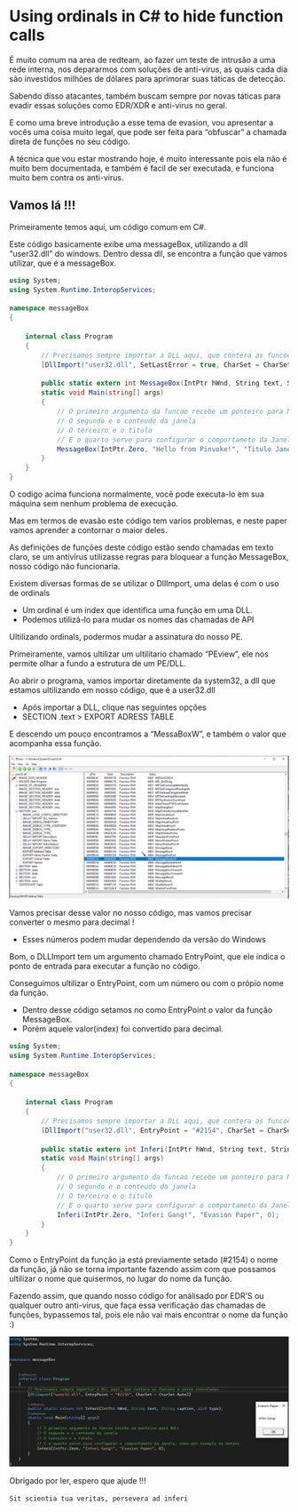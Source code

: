 # Using ordinals in C# to hide function calls

É muito comum na area de redteam, ao fazer um teste de intrusão a uma rede interna, nos depararmos com soluções de anti-virus, as quais cada dia são investidos milhões de dólares para aprimorar suas táticas de detecção.

Sabendo disso atacantes, também buscam sempre por novas táticas para evadir essas soluções como EDR/XDR e anti-virus no geral.

E como uma breve introdução a esse tema de evasion, vou apresentar a vocês uma coisa muito legal, que pode ser feita para “obfuscar” a chamada direta de funções no seu código.

A técnica que vou estar mostrando hoje, é muito interessante pois ela não é muito bem documentada, e também é facil de ser executada, e funciona muito bem contra os anti-virus.

## Vamos lá !!!

Primeiramente temos aqui, um código comum em C#.

Este código basicamente exibe uma messageBox, utilizando a dll “user32.dll” do windows.
Dentro dessa dll, se encontra a função que vamos utilizar, que é a messageBox.

```csharp
using System;
using System.Runtime.InteropServices;

namespace messageBox
{

    internal class Program
    {
        // Precisamos sempre importar a DLL aqui, que contera as funcoes a serem executadas.
        [DllImport("user32.dll", SetLastError = true, CharSet = CharSet.Auto)]

        public static extern int MessageBox(IntPtr hWnd, String text, String caption, uint type);
        static void Main(string[] args)
        {
            // O primeiro argumento da funcao recebe um ponteiro para NULL
            // O segundo e o conteudo da janela
            // O terceiro e o titulo
            // E o quarto serve para configurar o comportameto da Janela, como por exemplo os botoes.
            MessageBox(IntPtr.Zero, "Hello from Pinvoke!", "Titulo Janela", 0);
        }
    }
}
```

O codigo acima funciona normalmente, você pode executa-lo em sua máquina sem nenhum problema de execução.

Mas em termos de evasão este código tem varios problemas, e neste paper vamos aprender a contornar o maior deles.

As definições de funções deste código estão sendo chamadas em texto claro, se um antivírus utilizasse regras para bloquear a função MessageBox, nosso código não funcionaria.

Existem diversas formas de se utilizar o DllImport, uma delas é com o
uso de ordinals

- Um ordinal é um index que identifica uma função em uma DLL.
- Podemos utilizá-lo para mudar os nomes das chamadas de API

Ultilizando ordinals, podermos mudar a assinatura do nosso PE.

Primeiramente, vamos ultilizar um ultilitario chamado “PEview”, ele nos permite olhar a fundo a estrutura de um PE/DLL.

Ao abrir o programa, vamos importar diretamente da system32, a dll que estamos ultilizando em nosso código, que é a user32.dll

- Após importar a DLL, clique nas seguintes opções
- SECTION .text > EXPORT ADRESS TABLE

E descendo um pouco encontramos a “MessaBoxW”, e também o valor que acompanha essa função.

![](/assets/img/1.png)

Vamos precisar desse valor no nosso código, mas vamos precisar converter o mesmo para decimal !

- Esses números podem mudar dependendo da versão do Windows

Bom, o DLLImport tem um argumento chamado EntryPoint, que ele indica o ponto de entrada para executar a função no código.

Conseguimos ultilizar o EntryPoint, com um número ou com o própio nome da função.

- Dentro desse código setamos no como EntryPoint o valor da função MessageBox.
- Porém aquele valor(index) foi convertido para decimal.

```csharp
using System;
using System.Runtime.InteropServices;

namespace messageBox
{

    internal class Program
    {
        // Precisamos sempre importar a DLL aqui, que contera as funcoes a serem executadas.
        [DllImport("user32.dll", EntryPoint = "#2154", CharSet = CharSet.Auto)]

        public static extern int Inferi(IntPtr hWnd, String text, String caption, uint type);
        static void Main(string[] args)
        {
            // O primeiro argumento da funcao recebe um ponteiro para NULL
            // O segundo e o conteudo da janela
            // O terceiro e o titulo
            // E o quarto serve para configurar o comportameto da Janela, como por exemplo os botoes.
            Inferi(IntPtr.Zero, "Inferi Gang!", "Evasion Paper", 0);
        }
    }
}
```

Como o EntryPoint da função ja está previamente setado (#2154) o nome da função, já não se torna importante fazendo assim com que possamos ultilizar o nome que quisermos, no lugar do nome da função.

Fazendo assim, que quando nosso código for análisado por EDR’S ou qualquer outro anti-virus, que faça essa verificação das chamadas de funções, bypassemos tal, pois ele não vai mais encontrar o nome da função :)

![](/assets/img/2.png)

Obrigado por ler, espero que ajude !!!

`Sit scientia tua veritas, persevera ad inferi`
